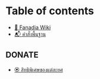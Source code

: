 # Table of contents

* [🦊 Fanadia Wiki](README.md)
* [📬 คำสั่งพื้นฐาน](undefined.md)

## DONATE

* [🏵 สิทธิพิเศษของแต่ละยศ](donate/undefined.md)
